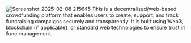   
![Screenshot 2025-02-08 215645](https://github.com/user-attachments/assets/b4ec8469-da0c-4a1d-b9ae-a5663af9bd67)
This is a decentralized/web-based crowdfunding platform that enables users to create, support, and track fundraising campaigns securely and transparently. It is built using Web3, blockchain (if applicable), or standard web technologies to ensure trust in fund management.
